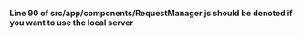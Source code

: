 **Line 90 of src/app/components/RequestManager.js should be denoted if you want to use the local server**